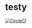 # testy


[![CircleCI](https://circleci.com/gh/wching/testy.svg?style=svg&circle-token=8f87ea18aca97ead6e02397c283345ba3af9debe)](https://circleci.com/gh/wching/testy)
